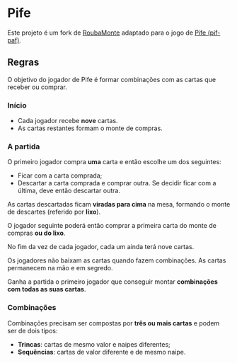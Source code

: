 # Pife
Este projeto é um fork de [RoubaMonte](https://github.com/RolandTeodorowitsch/RoubaMonte) adaptado para o jogo de [Pife (pif-paf)](https://pt.wikipedia.org/wiki/Pife_(jogo_de_cartas)).

## Regras
O objetivo do jogador de Pife é formar combinações com as cartas que receber ou comprar.

### Início
- Cada jogador recebe **nove** cartas.
- As cartas restantes formam o monte de compras.

### A partida
O primeiro jogador compra **uma** carta e então escolhe um dos seguintes:

- Ficar com a carta comprada;
- Descartar a carta comprada e comprar outra. Se decidir ficar com a última, deve então descartar outra.

As cartas descartadas ficam **viradas para cima** na mesa, formando o monte de descartes (referido por **lixo**).

O jogador seguinte poderá então comprar a primeira carta do monte de compras **ou do lixo**.

No fim da vez de cada jogador, cada um ainda terá nove cartas.

Os jogadores não baixam as cartas quando fazem combinações. As cartas permanecem na mão e em segredo.

Ganha a partida o primeiro jogador que conseguir montar **combinações com todas as suas cartas**.

### Combinações
Combinações precisam ser compostas por **três ou mais cartas** e podem ser de dois tipos:
- **Trincas**: cartas de mesmo valor e naipes diferentes;
- **Sequências**: cartas de valor diferente e de mesmo naipe.

